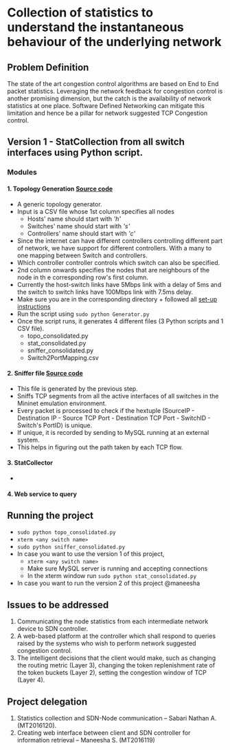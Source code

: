 # Collection of statistics to understand the instantaneous behaviour of the underlying network 

## Problem Definition
The state of the art congestion control algorithms are based on End to End packet statistics. Leveraging the network feedback for congestion control is another promising dimension, but the catch is the availability of network statistics at one place. Software Defined Networking can mitigate
this limitation and hence be a pillar for network suggested TCP Congestion control.

##  Version 1 - StatCollection from all switch interfaces using Python script.
### Modules
#### 1. Topology Generation [Source code](https://gitlab.com/IIITB_SDN_2017/MT2016119_MT2016120_StatCollection/blob/master/src/MT2016120_Sabari_Nathan/Generator.py)
* A generic topology generator. 
* Input is a CSV file whose 1st column specifies all nodes
    * Hosts' name should start with _'h'_
    * Switches' name should start with _'s'_
    * Controllers' name should start with _'c'_
* Since the internet can have different controllers controlling different part of network, we have support for different controllers. With a many to one mapping between Switch and controllers.
* Which controller controller controls which switch can also be specified.
* 2nd column onwards specifies the nodes that are neighbours of the node in th e corresponding row's first column.
* Currently the host-switch links have 5Mbps link with a delay of 5ms and the switch to switch links have 100Mbps link with 7.5ms delay.
* Make sure you are in the corresponding directory + followed all [set-up instructions](https://gitlab.com/IIITB_SDN_2017/MT2016119_MT2016120_StatCollection/blob/master/src/MT2016120_Sabari_Nathan/Setup%20instructions.md)
* Run the script using `sudo python Generator.py`
* Once the script runs, it generates 4 different files  (3 Python scripts and 1 CSV file).
    * topo_consolidated.py
    * stat_consolidated.py
    * sniffer_consolidated.py
    * Switch2PortMapping.csv

#### 2. Sniffer file [Source code](https://gitlab.com/IIITB_SDN_2017/MT2016119_MT2016120_StatCollection/blob/master/src/MT2016120_Sabari_Nathan/snif.py)
* This file is generated by the previous step. 
* Sniffs TCP segments from all the active interfaces of all switches in the Mininet emulation environment.
* Every packet is processed to check if the hextuple (SourceIP - Destination IP - Source TCP Port - Destination TCP Port - SwitchID - Switch's PortID) is unique.
* If unique, it is recorded by sending to MySQL running at an external system. 
* This helps in figuring out the path taken by each TCP flow. 

#### 3. StatCollector 
* 

#### 4. Web service to query 


## Running the project
* `sudo python topo_consolidated.py`
* `xterm <any switch name>`
* `sudo python sniffer_consolidated.py`
* In case you want to use the version 1 of this project, 
    * `xterm <any switch name>`
    * Make sure MySQL server is running and accepting connections
    * In the xterm window run `sudo python stat_consolidated.py`
* In case you want to run the version 2 of this project @maneesha
 
## Issues to be addressed
1. Communicating the node statistics from each intermediate network device to SDN controller.
2. A web-based platform at the controller which shall respond to queries raised by the systems who wish to perform network suggested congestion control.
3. The intelligent decisions that the client would make, such as changing the routing metric (Layer 3), changing the token replenishment rate of the token buckets (Layer 2), setting the congestion window of TCP (Layer 4).

## Project delegation
1. Statistics collection and SDN-Node communication – Sabari Nathan A. (MT2016120).
2. Creating web interface between client and SDN controller for information retrieval – Maneesha S. (MT2016119)